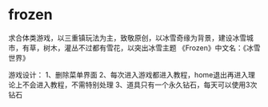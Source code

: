 frozen
======

求合体类游戏，以三重镇玩法为主，致敬原创，以冰雪奇缘为背景，建设冰雪城市，有草，树木，灌丛不过都有雪花，以突出冰雪主题 《Frozen》中文名：《冰雪世界》

游戏设计：
1、删除菜单界面
2、每次进入游戏都进入教程，home退出再进入理论上不会进入教程，不需特别处理
3、道具只有一个永久钻石，每天可以使用3次钻石
